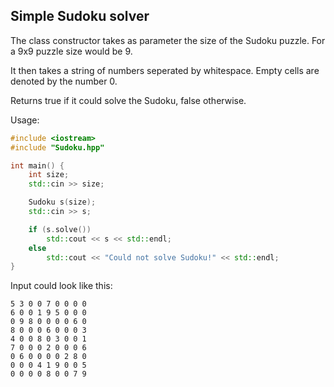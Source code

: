 ## Simple Sudoku solver

The class constructor takes as parameter the size of the Sudoku puzzle. 
For a 9x9 puzzle size would be 9.

It then takes a string of numbers seperated by whitespace. Empty cells are denoted by the number 0.

Returns true if it could solve the Sudoku, false otherwise.

Usage:

```c++
#include <iostream>
#include "Sudoku.hpp"

int main() {
    int size;
    std::cin >> size;

    Sudoku s(size);
    std::cin >> s;

    if (s.solve())
        std::cout << s << std::endl;
    else
        std::cout << "Could not solve Sudoku!" << std::endl;
}
```

Input could look like this:

```
5 3 0 0 7 0 0 0 0
6 0 0 1 9 5 0 0 0
0 9 8 0 0 0 0 6 0
8 0 0 0 6 0 0 0 3
4 0 0 8 0 3 0 0 1
7 0 0 0 2 0 0 0 6
0 6 0 0 0 0 2 8 0
0 0 0 4 1 9 0 0 5
0 0 0 0 8 0 0 7 9
```

